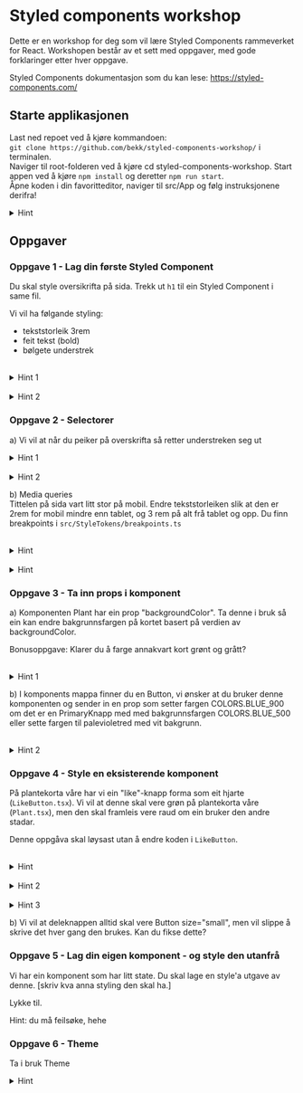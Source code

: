 # Styled components workshop

Dette er en workshop for deg som vil lære Styled Components rammeverket for React. Workshopen består av et sett med oppgaver, med gode forklaringer etter hver oppgave.

Styled Components dokumentasjon som du kan lese: https://styled-components.com/

## Starte applikasjonen

Last ned repoet ved å kjøre kommandoen:  
 `git clone https://github.com/bekk/styled-components-workshop/` i terminalen.  
Naviger til root-folderen ved å kjøre cd styled-components-workshop.
Start appen ved å kjøre `npm install` og deretter `npm run start`.  
Åpne koden i din favoritteditor, naviger til src/App og følg instruksjonene derifra!


<details>
<summary>Hint</summary>


</details>

## Oppgaver

### Oppgave 1 - Lag din første Styled Component

Du skal style oversikrifta på sida. Trekk ut `h1` til ein Styled Component i same fil.

Vi vil ha følgande styling:

-   tekststorleik 3rem
-   feit tekst (bold)
-   bølgete understrek

<br>
<details>
<summary>Hint 1</summary>

For å style understrek sjå: [text-decoration-style](https://developer.mozilla.org/en-US/docs/Web/CSS/text-decoration-style)

</details>

<br>
<details>
<summary>Hint 2</summary>

```
styled.h1`
  // styling her

`;
```

</details>


### Oppgave 2 - Selectorer

 a) Vi vil at når du peiker på overskrifta så retter understreken seg ut  


<details>
<summary>Hint 1</summary>
 // TODO skriv om nøsting

</details>

<br>
<details>
<summary>Hint 2</summary>

```
`
  &:hover {
    // Rett ut understrek
  }
`

```

</details>


b) Media queries  
Tittelen på sida vart litt stor på mobil. Endre tekststorleiken slik at den er 2rem for mobil mindre enn tablet, og 3 rem på alt frå tablet og opp.
Du finn breakpoints i `src/StyleTokens/breakpoints.ts`

<br>
<details>
<summary>Hint</summary>
(@media...) og template strings
</details>

<br>
<details>
<summary>Hint</summary>
Tablet-and-up
Den fancy enkle måten å gjere det på
</details>


### Oppgave 3 - Ta inn props i komponent

a) Komponenten Plant har ein prop "backgroundColor". Ta denne i bruk så ein kan endre bakgrunnsfargen på kortet basert på verdien av backgroundColor.

Bonusoppgave: Klarer du å farge annakvart kort grønt og grått?

<br>
<details>
<summary>Hint 1</summary>

```
const Something =styled.div<{size: string}>`
  width: ${(props) => props.size}rem;
`
```

</details>

b) I komponents mappa finner du en Button, vi ønsker at du bruker denne komponenten og sender in en prop som setter fargen COLORS.BLUE_900 om det er en PrimaryKnapp med med bakgrunnsfargen COLORS.BLUE_500 eller sette fargen til palevioletred med vit bakgrunn.

<br>
<details>
<summary>Hint 2</summary>

I styleTokens kan du sende in variants som en prop til Button- komponenten.

</details>


### Oppgave 4 - Style en eksisterende komponent

På plantekorta våre har vi ein "like"-knapp forma som eit hjarte (`LikeButton.tsx`). Vi vil at denne skal vere grøn på plantekorta våre (`Plant.tsx`), men den skal framleis vere raud om ein bruker den andre stadar.

Denne oppgåva skal løysast utan å endre koden i `LikeButton`.

<br>
<details>
<summary>Hint</summary>
Lag ein styled component som wrappar `LikeButton`
</details>  

<br>
<details>
<summary>Hint 2</summary>

`styled.div` er ein forenkla måte å skrive `styled('div')` på. 'div' representerar html-elementet div slik <div> gjer det i JSX.

</details>

<br>
<details>
<summary>Hint 3</summary>

```
import Component from 'componentLocation/component'

const SomeComponent = styled(Component)`
  // styling here
`;
```

(Hugs at du må bytte ut den "ustyla" komponenten med den nye du har laga)

</details>

b) Vi vil at deleknappen alltid skal vere Button size="small", men vil slippe å skrive det hver gang den brukes. Kan du fikse dette?


### Oppgave 5 - Lag din eigen komponent - og style den utanfrå

Vi har ein komponent som har litt state. Du skal lage en style'a utgave av denne. [skriv kva anna styling den skal ha.]

Lykke til.

Hint: du må feilsøke, hehe



### Oppgave 6 - Theme

Ta i bruk Theme

 <details>
<summary>Hint</summary>

  Wrappe knappen med en ThemeProvider

```
<ThemeProvider></ThemeProvider>

```

</details>




